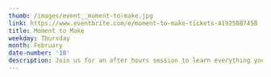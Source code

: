 ```yaml
---
thumb: /images/event__moment-to-make.jpg
link: https://www.eventbrite.com/e/moment-to-make-tickets-41925887458
title: Moment to Make
weekday: Thursday
month: February
date-number: '18'
description: Join us for an after hours session to learn everything you need to know about screen printing in the Make Lab. We will be coating screens with emulsion, printing artwork onto transparencies, burning the image into the screen, washing out the stencil, mixing ink, prepping our work station, registering the paper, and finally pulling prints. The artwork always varies, so you’ll leave with a one-of-a-kind screen printed poster that you made yourself!
---
```

